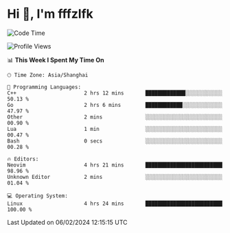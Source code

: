 # Hi 👋, I'm fffzlfk

<!--START_SECTION:waka-->
![Code Time](http://img.shields.io/badge/Code%20Time-651%20hrs%2037%20mins-blue)

![Profile Views](http://img.shields.io/badge/Profile%20Views-0-blue)

📊 **This Week I Spent My Time On** 

```text
🕑︎ Time Zone: Asia/Shanghai

💬 Programming Languages: 
C++                      2 hrs 12 mins       █████████████░░░░░░░░░░░░   50.13 % 
Go                       2 hrs 6 mins        ████████████░░░░░░░░░░░░░   47.97 % 
Other                    2 mins              ░░░░░░░░░░░░░░░░░░░░░░░░░   00.90 % 
Lua                      1 min               ░░░░░░░░░░░░░░░░░░░░░░░░░   00.47 % 
Bash                     0 secs              ░░░░░░░░░░░░░░░░░░░░░░░░░   00.28 % 

🔥 Editors: 
Neovim                   4 hrs 21 mins       █████████████████████████   98.96 % 
Unknown Editor           2 mins              ░░░░░░░░░░░░░░░░░░░░░░░░░   01.04 % 

💻 Operating System: 
Linux                    4 hrs 24 mins       █████████████████████████   100.00 % 
```


 Last Updated on 06/02/2024 12:15:15 UTC
<!--END_SECTION:waka-->
